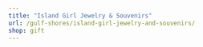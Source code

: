 ```yaml
---
title: "Island Girl Jewelry & Souvenirs"
url: /gulf-shores/island-girl-jewelry-and-souvenirs/
shop: gift
---
```


